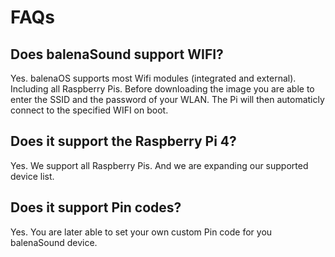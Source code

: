 # FAQs

## Does balenaSound support WIFI?

Yes. balenaOS supports most Wifi modules (integrated and external). Including all Raspberry Pis. Before downloading the image you are able to enter the SSID and the password of your WLAN. The Pi will then automaticly connect to the specified WIFI on boot.

## Does it support the Raspberry Pi 4? 

Yes. We support all Raspberry Pis. And we are expanding our supported device list. 

## Does it support Pin codes?

Yes. You are later able to set your own custom Pin code for you balenaSound device.
